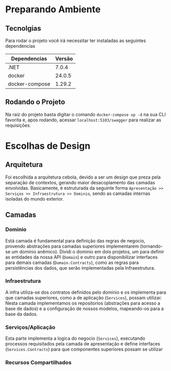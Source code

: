 
# Preparando Ambiente
## Tecnolgias
Para rodar o projeto você irá necessitar ter instaladas as seguintes dependencias

|Dependencias  |Versão |
|--------------|-------|
|.NET          |7.0.4  |
|docker        |24.0.5 |
|docker-compose|1.29.2 |

## Rodando o Projeto
Na raiz do projeto basta digitar o comando `docker-compose up -d`
na sua CLI favorita e, apos rodando, acessar `localhost:5103/swagger` para realizar as requisições.

# Escolhas de Design
## Arquitetura
Foi escolhida a arquitetura cebola, devido a ser um design que preza pela separação de contextos, gerando maior desacoplamento das camadas envolvidas. Basicamente, é estruturada da seguinte forma `Apresentação >> Serviços >> Infraestrutura >> Dominio`, sendo as camadas internas isoladas do mundo exterior.

## Camadas
### Dominio
Está camada é fundamental para definição das regras de negocio, provendo abstrações para camadas superiores implementarem (tornando-se um dominio anêmico). Dividi o dominio em dois projetos, um para definir as entidades da nossa API (`Domain`) e outro para disponibilizar interfaces para demais camadas (`Domain.Contracts`), como as regras para persistências dos dados, que serão implementadas pela Infraestrutura.

### Infraestrutura
A infra utiliza-se dos contratos definidos pelo dominio e os implementa para que camadas superiores, como a de aplicação (`Services`), possam utilizar. Nesta camada implementamos os repositorios (abstrações para acesso a base de dados) e a configuração de nossos modelos, mapeando-os para a base da dados.

### Serviços/Aplicação
Esta parte implementa a logica do negocio (`Services`), executando processos requisitados pela camada de apresentação e define interfaces (`Services.Contracts`) para que componentes superiores possam se utilizar

### Recursos Compartilhados


